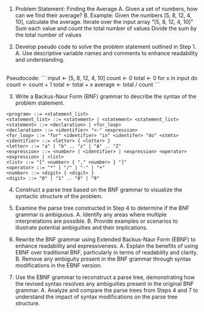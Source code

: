 
1. Problem Statement: Finding the Average
    A. Given a set of numbers, how can we find their average?
    B. Example: Given the numbers [5, 8, 12, 4, 10], calculate the average.
Iterate over the input array "[5, 8, 12, 4, 10]"
Sum each value and count the total number of values
Divide the sum by the total number of values

2. Develop pseudo code to solve the problem statement outlined in Step 1.
    A. Use descriptive variable names and comments to enhance readability and understanding.
<br>
Pseudocode: 
```
input <- [5, 8, 12, 4, 10]
count <- 0
total <- 0
for x in input do
    count <- count + 1
    total <- total + x 
average <- total / count
```

3. Write a Backus-Naur Form (BNF) grammar to describe the syntax of the problem statement.
```
<program> ::= <statement_list>
<statement_list> ::= <statement> | <statement> <statement_list>
<statement> ::= <declaration> | <for_loop>
<declaration> ::= <identifier> "<-" <expression>
<for_loop> ::= "for" <identifier> "in" <identifer> "do" <stmts>
<identifier> ::= <letter> { <letter> }
<letter> ::= "a" | "b" .. "z" | "A" .. "Z"
<expression> ::= <number> | <identifier> | <expression> <operator> <expression> | <list>
<list> ::= "[" <number> { "," <number> } "]"
<operator> ::= "*" | "/" | "-" | "+"
<number> ::= <digit> { <digit> }
<digit> ::= "0" | "1" .. "8" | "9"
```

4. Construct a parse tree based on the BNF grammar to visualize the syntactic structure of the problem.

5. Examine the parse tree constructed in Step 4 to determine if the BNF grammar is ambiguous.
    A. Identify any areas where multiple interpretations are possible.
    B. Provide examples or scenarios to illustrate potential ambiguities and their implications.

6. Rewrite the BNF grammar using Extended Backus-Naur Form (EBNF) to enhance readability and expressiveness.
    A. Explain the benefits of using EBNF over traditional BNF, particularly in terms of readability and clarity.
    B. Remove any ambiguity present in the BNF grammar through syntax modifications in the EBNF version.

7. Use the EBNF grammar to reconstruct a parse tree, demonstrating how the revised syntax resolves any ambiguities present in the original BNF grammar.
    A. Analyze and compare the parse trees from Steps 4 and 7 to understand the impact of syntax modifications on the parse tree structure.

